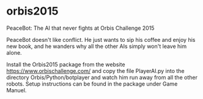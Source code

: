 # orbis2015
PeaceBot: The AI that never fights at Orbis Challenge 2015


PeaceBot doesn't like conflict. He just wants to sip his coffee and enjoy his new book, and he wanders why all the other AIs simply won't leave him alone.

Install the Orbis2015 package from the website https://www.orbischallenge.com/ and copy the file PlayerAI.py into the directory Orbis/Python/botplayer and watch him run away from all the other robots. Setup instructions can be found in the package under Game Manuel.
